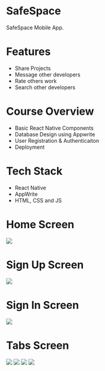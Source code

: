 # SafeSpace 
 SafeSpace Mobile App.

# Features
* Share Projects
* Message other developers
* Rate others work
* Search other developers

# Course Overview
* Basic React Native Components
* Database Design using Appwrite
* User Registration & Authenticaiton
* Deployment

# Tech Stack
* React Native
* AppWrite
* HTML, CSS and JS

# Home Screen
<img src="assets/images/onboarding.jpg">  

# Sign Up Screen
<img src="assets/images/sign up.jpg">  

# Sign In Screen
<img src="assets/images/login.jpg">  

# Tabs Screen
<img src="assets/images/home.jpg"> 
<img src="assets/images/search.jpg">
<img src="assets/images/notification.jpg">
<img src="assets/images/profile(2).jpg">
